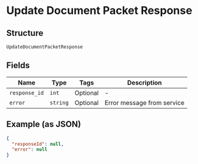 
# Update Document Packet Response

## Structure

`UpdateDocumentPacketResponse`

## Fields

| Name | Type | Tags | Description |
|  --- | --- | --- | --- |
| `response_id` | `int` | Optional | - |
| `error` | `string` | Optional | Error message from service |

## Example (as JSON)

```json
{
  "responseId": null,
  "error": null
}
```

